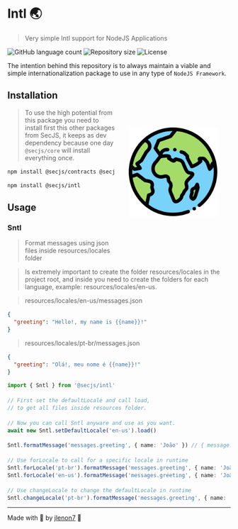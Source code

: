 # Intl 🌏

> Very simple Intl support for NodeJS Applications

<p>
  <img alt="GitHub language count" src="https://img.shields.io/github/languages/count/secjs/intl?style=for-the-badge&logo=appveyor">

  <img alt="Repository size" src="https://img.shields.io/github/repo-size/secjs/intl?style=for-the-badge&logo=appveyor">

  <img alt="License" src="https://img.shields.io/badge/license-MIT-brightgreen?style=for-the-badge&logo=appveyor">
</p>

The intention behind this repository is to always maintain a viable and simple internationalization package to use in any type of `NodeJS Framework`.

<img src=".github/intl.png" width="200px" align="right" hspace="30px" vspace="100px">

## Installation

> To use the high potential from this package you need to install first this other packages from SecJS,
> it keeps as dev dependency because one day `@secjs/core` will install everything once.

```bash
npm install @secjs/contracts @secjs/exceptions @secjs/utils
```

```bash
npm install @secjs/intl
```

## Usage

### Sntl 

> Format messages using json files inside resources/locales folder

> Is extremely important to create the folder resources/locales in the project root, 
> and inside you need to create the folders for each language, example: resources/locales/en-us.

> resources/locales/en-us/messages.json
```json
{
  "greeting": "Hello!, my name is {{name}}!"
}
```
> resources/locales/pt-br/messages.json
```json
{
  "greeting": "Olá!, meu nome é {{name}}!"
}
```

```ts
import { Sntl } from '@secjs/intl'

// First set the defaultLocale and call load, 
// to get all files inside resources folder.

// Now you can call Sntl anyware and use as you want.
await new Sntl.setDefaultLocale('en-us').load()

Sntl.formatMessage('messages.greeting', { name: 'João' }) // { message: 'Hello!, my name is João!' }

// Use forLocale to call for a specific locale in runtime
Sntl.forLocale('pt-br').formatMessage('messages.greeting', { name: 'João' }) // { message: 'Olá!, meu nome é João!' }
Sntl.forLocale('en-us').formatMessage('messages.greeting', { name: 'João' }) // { message: 'Hello!, my name is João!' }

// Use changeLocale to change the defaultLocale in runtime
Sntl.changeLocale('pt-br').formatMessage('messages.greeting', { name: 'João' }) // { message: 'Olá!, meu nome é João!' }
```

---

Made with 🖤 by [jlenon7](https://github.com/jlenon7) :wave:
